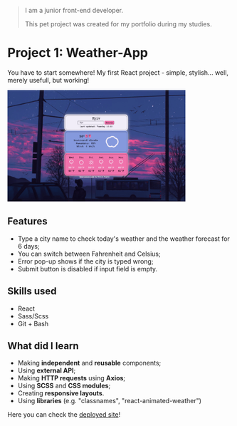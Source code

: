 > I am a junior front-end developer.
>
> This pet project was created for my portfolio during my studies.

# Project 1: Weather-App

You have to start somewhere! My first React project - simple, stylish... well, merely usefull, but working!

<img src="public/weather-project-screenshot.png" width="400" height="250">

## Features

- Type a city name to check today's weather and the weather forecast for 6 days;
- You can switch between Fahrenheit and Celsius;
- Error pop-up shows if the city is typed wrong;
- Submit button is disabled if input field is empty.

## Skills used

- React
- Sass/Scss
- Git + Bash

## What did I learn

- Making **independent** and **reusable** components;
- Using **external API**;
- Making **HTTP requests** using **Axios**;
- Using **SCSS** and **CSS modules**;
- Creating **responsive layouts**.
- Using **libraries** (e.g. "classnames", "react-animated-weather")

Here you can check the <a href="https://courageous-zuccutto-ed2e98.netlify.app/" target="_blank">deployed site</a>!
